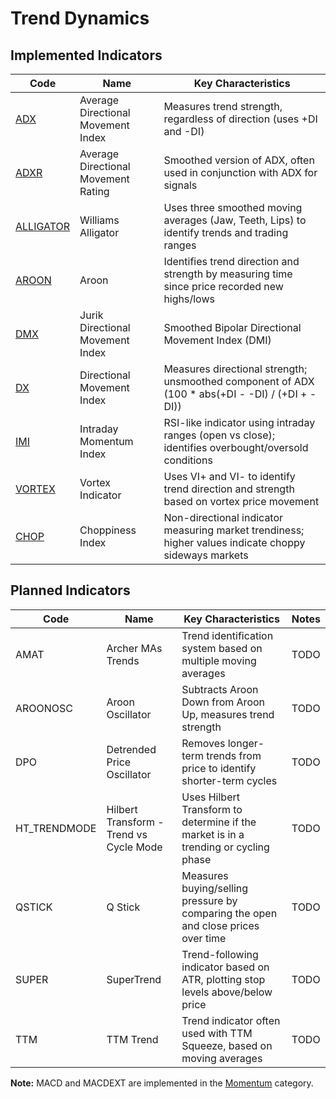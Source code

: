 # Trend Dynamics

## Implemented Indicators

| Code | Name | Key Characteristics |
| ------------ | --------------------------------------- | --------------------------------------------------------------------------------------- |
| [ADX](/indicators/dynamics/adx.md) | Average Directional Movement Index | Measures trend strength, regardless of direction (uses +DI and -DI) |
| [ADXR](/indicators/dynamics/adxr.md) | Average Directional Movement Rating | Smoothed version of ADX, often used in conjunction with ADX for signals |
| [ALLIGATOR](/indicators/dynamics/alligator.md) | Williams Alligator | Uses three smoothed moving averages (Jaw, Teeth, Lips) to identify trends and trading ranges |
| [AROON](/indicators/dynamics/aroon.md) | Aroon | Identifies trend direction and strength by measuring time since price recorded new highs/lows |
| [DMX](/indicators/dynamics/dmx.md) | Jurik Directional Movement Index | Smoothed Bipolar Directional Movement Index (DMI) |
| [DX](/indicators/dynamics/dx.md) | Directional Movement Index | Measures directional strength; unsmoothed component of ADX (100 * abs(+DI - -DI) / (+DI + -DI)) |
| [IMI](/indicators/dynamics/imi.md) | Intraday Momentum Index | RSI-like indicator using intraday ranges (open vs close); identifies overbought/oversold conditions |
| [VORTEX](/indicators/dynamics/vortex.md) | Vortex Indicator | Uses VI+ and VI- to identify trend direction and strength based on vortex price movement |
| [CHOP](/indicators/dynamics/chop.md) | Choppiness Index | Non-directional indicator measuring market trendiness; higher values indicate choppy sideways markets |

## Planned Indicators

| Code | Name | Key Characteristics | Notes |
| ------------ | --------------------------------------- | --------------------------------------------------------------------------------------- | ----- |
| AMAT | Archer MAs Trends | Trend identification system based on multiple moving averages | TODO |
| AROONOSC | Aroon Oscillator | Subtracts Aroon Down from Aroon Up, measures trend strength | TODO |
| DPO | Detrended Price Oscillator | Removes longer-term trends from price to identify shorter-term cycles | TODO |
| HT_TRENDMODE | Hilbert Transform - Trend vs Cycle Mode | Uses Hilbert Transform to determine if the market is in a trending or cycling phase | TODO |
| QSTICK | Q Stick | Measures buying/selling pressure by comparing the open and close prices over time | TODO |
| SUPER | SuperTrend | Trend-following indicator based on ATR, plotting stop levels above/below price | TODO |
| TTM | TTM Trend | Trend indicator often used with TTM Squeeze, based on moving averages | TODO |

**Note:** MACD and MACDEXT are implemented in the [Momentum](/indicators/momentum/_index.md) category.
